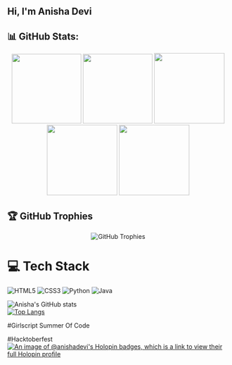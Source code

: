 ## Hi, I'm Anisha Devi

<!--
**AnishaDevi/AnishaDevi** is a ✨ _special_ ✨ repository because its `README.md` (this file) appears on your GitHub profile.

Here are some ideas to get you started:

- 🔭 I’m currently working on ...
- 🌱 I’m currently learning ...
- 👯 I’m looking to collaborate on ...
- 🤔 I’m looking for help with ...
- 💬 Ask me about ...
- 📫 How to reach me: ...
- 😄 Pronouns: ...
- ⚡ Fun fact: ...
-->

## 📊 GitHub Stats:
<div align="center">
  <img height="158em" src="https://github-profile-summary-cards.vercel.app/api/cards/profile-details?username=AnishaDevi&theme=radical">
  <img height="158em" src="https://github-profile-summary-cards.vercel.app/api/cards/stats?username=AnishaDevi&theme=radical">
  <img height="160em" src="https://github-profile-summary-cards.vercel.app/api/cards/repos-per-language?username=AnishaDevi&theme=radical">
  <img height="160em" src="https://github-profile-summary-cards.vercel.app/api/cards/most-commit-language?username=AnishaDevi&theme=radical">
  <img height="160em" src="https://github-profile-summary-cards.vercel.app/api/cards/productive-time?username=AnishaDdevi&theme=radical&utcOffset=8">  
</div>

## 🏆 GitHub Trophies
<div align="center">
  <!-- GitHub Trophy Card -->
  <img src="https://github-profile-trophy.vercel.app/?username=dhruv8433&theme=radical&no-frame=false&no-bg=false&margin-w=4" alt="GitHub Trophies" />
</div>

# 💻 Tech Stack
![HTML5](https://img.shields.io/badge/html5-%23E34F26.svg?style=for-the-badge&logo=html5&logoColor=white)
![CSS3](https://img.shields.io/badge/css3-%231572B6.svg?style=for-the-badge&logo=css3&logoColor=white)
![Python](https://img.shields.io/badge/python-3670A0?style=for-the-badge&logo=python&logoColor=ffdd54)
![Java](https://img.shields.io/badge/java-%23ED8B00.svg?style=for-the-badge&logo=openjdk&logoColor=white)

![Anisha's GitHub stats](https://github-readme-stats.vercel.app/api?username=AnishaDevi&show_icons=true&theme=transparent)<br>
[![Top Langs](https://github-readme-stats.vercel.app/api/top-langs/?username=AnishaDevi&layout=donut)](https://github.com/AnishaDevi/github-readme-stats)



#Girlscript Summer Of Code


#Hacktoberfest
[![An image of @anishadevi's Holopin badges, which is a link to view their full Holopin profile](https://holopin.me/anishadevi)](https://holopin.io/@anishadevi)
